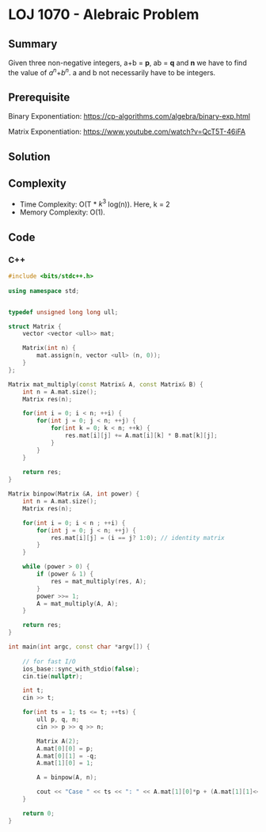 # LOJ 1070 - Alebraic Problem

## Summary
Given three non-negative integers, a+b = **p**, ab = **q** and **n** we have to find the value of $a^n$+$b^n$. a and b not necessarily have to be integers.

## Prerequisite
Binary Exponentiation: https://cp-algorithms.com/algebra/binary-exp.html

Matrix Exponentiation: https://www.youtube.com/watch?v=QcT5T-46iFA

## Solution


## Complexity
- Time Complexity: O(T * $k^3$ log(n)). Here, k = 2
- Memory Complexity: O(1).

## Code

### C++

```cpp
#include <bits/stdc++.h>
 
using namespace std;


typedef unsigned long long ull;

struct Matrix {
    vector <vector <ull>> mat;

    Matrix(int n) {
        mat.assign(n, vector <ull> (n, 0));
    }
};

Matrix mat_multiply(const Matrix& A, const Matrix& B) {
    int n = A.mat.size();
    Matrix res(n);

    for(int i = 0; i < n; ++i) {
        for(int j = 0; j < n; ++j) {
            for(int k = 0; k < n; ++k) {
                res.mat[i][j] += A.mat[i][k] * B.mat[k][j];
            }
        }
    }
    
    return res;
}

Matrix binpow(Matrix &A, int power) {
    int n = A.mat.size();
    Matrix res(n);

    for(int i = 0; i < n ; ++i) {
        for(int j = 0; j < n; ++j) {
            res.mat[i][j] = (i == j? 1:0); // identity matrix
        }
    }

    while (power > 0) {
        if (power & 1) {
            res = mat_multiply(res, A);
        }
        power >>= 1;
        A = mat_multiply(A, A);
    }

    return res;
}

int main(int argc, const char *argv[]) {
     
    // for fast I/O
    ios_base::sync_with_stdio(false);
    cin.tie(nullptr);

    int t;
    cin >> t;

    for(int ts = 1; ts <= t; ++ts) {
        ull p, q, n;
        cin >> p >> q >> n;

        Matrix A(2);
        A.mat[0][0] = p;
        A.mat[0][1] = -q;
        A.mat[1][0] = 1;

        A = binpow(A, n);

        cout << "Case " << ts << ": " << A.mat[1][0]*p + (A.mat[1][1]<<1) << '\n';
    }

    return 0;
} 
```